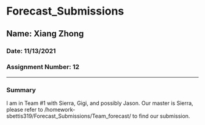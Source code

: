 # Forecast_Submissions

## Name: Xiang Zhong

### Date: 11/13/2021

### Assignment Number: 12
____________
### Summary
I am in Team #1 with Sierra, Gigi, and possibly Jason. Our master is Sierra, please refer to /homework-sbettis319/Forecast_Submissions/Team_forecast/ to find our submission.
